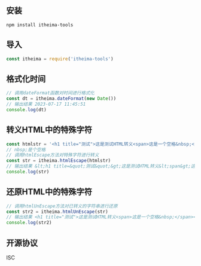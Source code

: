 <!-- 包的说明文档 -->

## 安装
```
npm install itheima-tools
```

## 导入
```js
const itheima = require('itheima-tools')
```

## 格式化时间
```js
// 调用dateFormat函数对时间进行格式化
const dt = itheima.dateFormat(new Date())
// 输出结果 2023-07-17 11:45:51
console.log(dt)
```

## 转义HTML中的特殊字符
```js
const htmlstr = '<h1 title="测试">这是测试HTML转义<span>这是一个空格&nbsp;</span></h1>'
// nbsp;是个空格
// 调用htmlEscape方法对特殊字符进行转义
const str = itheima.htmlEscape(htmlstr)
// 输出结果 &lt;h1 title=&quot;测试&quot;&gt;这是测试HTML转义&lt;span&gt;这是一个空格&amp;nbsp;&lt;/span&gt;&lt;/h1&gt;
console.log(str)
```

## 还原HTML中的特殊字符
```js
// 调用htmlUnEscape方法对已转义的字符串进行还原
const str2 = itheima.htmlUnEscape(str)
// 输出结果 <h1 title="测试">这是测试HTML转义<span>这是一个空格&nbsp;</span></h1>
console.log(str2)
```

## 开源协议
ISC